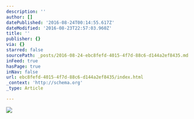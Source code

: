 ```yaml
---
description: ''
author: []
datePublished: '2016-08-24T00:14:55.617Z'
dateModified: '2016-08-23T22:57:03.960Z'
title: ''
publisher: {}
via: {}
starred: false
sourcePath: _posts/2016-08-24-ebc8fefd-4015-4f7d-88c6-d144a2ef8435.md
inFeed: true
hasPage: true
inNav: false
url: ebc8fefd-4015-4f7d-88c6-d144a2ef8435/index.html
_context: 'http://schema.org'
_type: Article

---
```

![](https://the-grid-user-content.s3-us-west-2.amazonaws.com/83eec4b8-b8b8-4d19-9a22-fdf5088e910e.jpg)